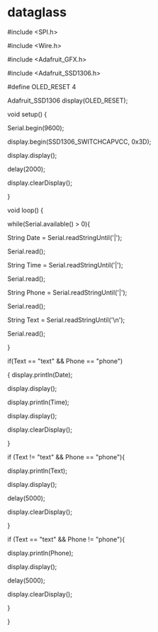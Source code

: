 # dataglass 
#include <SPI.h>

#include <Wire.h>

#include <Adafruit_GFX.h>

#include <Adafruit_SSD1306.h>

#define OLED_RESET 4

Adafruit_SSD1306 display(OLED_RESET);

void setup() { 

Serial.begin(9600); 

display.begin(SSD1306_SWITCHCAPVCC, 0x3D);

display.display();

delay(2000);

display.clearDisplay(); 

}

void loop() {

while(Serial.available() > 0){

String Date = Serial.readStringUntil('|');

Serial.read();

String Time = Serial.readStringUntil('|');

Serial.read();

String Phone = Serial.readStringUntil('|');

Serial.read();

String Text = Serial.readStringUntil('\n');

Serial.read();

}

if(Text == "text" && Phone == "phone")

{ display.println(Date);

display.display();

display.println(Time);

display.display();

display.clearDisplay(); 

}

if (Text != "text" && Phone == "phone"){

display.println(Text);

display.display();

delay(5000);

display.clearDisplay();

}

if (Text == "text" && Phone != "phone"){

display.println(Phone);

display.display();

delay(5000);

display.clearDisplay();

}

}
